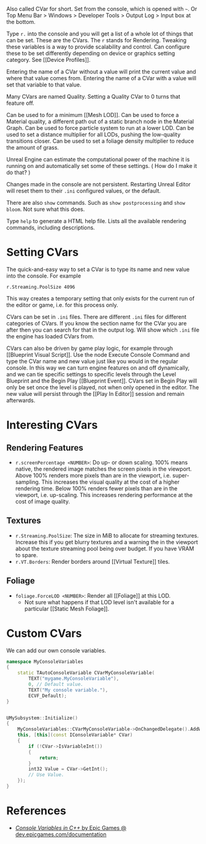 Also called CVar for short.
Set from the console, which is opened with `~`.
Or Top Menu Bar > Windows > Developer Tools > Output Log > Input box at the bottom.

Type `r.` into the console and you will get a list of a whole lot of things that can be set.
These are the CVars.
The `r` stands for Rendering.
Tweaking these variables is a way to provide scalability and control.
Can configure these to be set differently depending on device or graphics setting category.
See [[Device Profiles]].

Entering the name of a CVar without a value will print the current value and where that value comes from.
Entering the name of a CVar with a value will set that variable to that value.

Many CVars are named Quality.
Setting a Quality CVar to 0 turns that feature off.

Can be used to for a minimum [[Mesh LOD]].
Can be used to force a Material quality, a different path out of a static branch node in the Material Graph.
Can be used to force particle system to run at a lower LOD.
Can be used to set a distance multiplier for all LODs, pushing the low-quality transitions closer.
Can be used to set a foliage density multiplier to reduce the amount of grass.

Unreal Engine can estimate the computational power of the machine it is running on and automatically set some of these settings.
(
How do I make it do that?
)

Changes made in the console are not persistent.
Restarting Unreal Editor will reset them to their `.ini` configured values, or the default.

There are also `show` commands.
Such as `show postprocessing` and `show bloom`.
Not sure what this does.


Type `help` to generate a HTML help file.
Lists all the available rendering commands, including descriptions.


# Setting CVars

The quick-and-easy way to set a CVar is to type its name and new value into the console.
For example
```
r.Streaming.PoolSize 4096
```
This way creates a temporary setting that only exists for the current run of the editor or game, i.e. for this process only.

CVars can be set in `.ini` files.
There are different `.ini` files for different categories of CVars.
If you know the section name for the CVar you are after then you can search for that in the output log.
Will show which `.ini` file the engine has loaded CVars from.

CVars can also be driven by game play logic, for example through [[Blueprint Visual Script]].
Use the node Execute Console Command and type the CVar name and new value just like you would in the regular console.
In this way we can turn engine features on and off dynamically, and we can tie specific settings to specific levels through the Level Blueprint and the Begin Play [[Blueprint Event]].
CVars set in Begin Play will only be set once the level is played, not when only opened in the editor.
The new value will persist through the [[Play In Editor]] session and remain afterwards.


# Interesting CVars

## Rendering Features
- `r.screenPercentage <NUMBER>`: Do up- or down scaling. 100% means native, the rendered image matches the screen pixels in the viewport. Above 100% renders more pixels than are in the viewport, i.e. super-sampling. This increases the visual quality at the cost of a higher rendering time. Below 100% renders fewer pixels than are in the viewport, i.e. up-scaling. This increases rendering performance at the cost of image quality.

## Textures
- `r.Streaming.PoolSize`: The size in MiB to allocate for streaming textures. Increase this if you get blurry textures and a warning the in the viewport about the texture streaming pool being over budget. If you have VRAM to spare.
- `r.VT.Borders`: Render borders around [[Virtual Texture]] tiles.

## Foliage
- `foliage.ForceLOD <NUMBER>`: Render all [[Foliage]] at this LOD.
	- Not sure what happens if that LOD level isn't available for a particular [[Static Mesh Foliage]].



# Custom CVars

We can add our own console variables.

```cpp
namespace MyConsoleVariables
{
    static TAutoConsoleVariable CVarMyConsoleVariable(
        TEXT("mygame.MyConsoleVariable"),
        0, // Default value.
        TEXT("My console variable."),
        ECVF_Default);
}


UMySubsystem::Initialize()
{
    MyConsoleVariables::CVarMyConsoleVariable->OnChangedDelegate().AddWeakLambda(
    this, [this](const IConsoleVariable* CVar)
    {
        if (!CVar->IsVariableInt())
        {
            return;
        }
        int32 Value = CVar->GetInt();
        // Use Value.
    });
}
```


# References

- [_Console Variables in C++_ by Epic Games @ dev.epicgames.com/documentation](https://dev.epicgames.com/documentation/en-us/unreal-engine/console-variables-cplusplus-in-unreal-engine?application_version=5.4)

